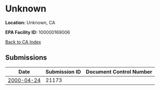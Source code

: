 # Unknown

**Location:** Unknown, CA

**EPA Facility ID:** 100000169006

[Back to CA Index](../../index.md)

## Submissions

| Date | Submission ID | Document Control Number |
|------|--------------|-------------------------|
| [2000-04-24](submissions/21173.md) | 21173 |  |
